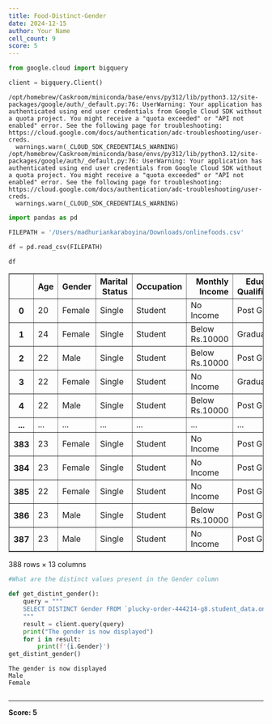 ```yaml
---
title: Food-Distinct-Gender
date: 2024-12-15
author: Your Name
cell_count: 9
score: 5
---
```


```python
from google.cloud import bigquery
```


```python
client = bigquery.Client()
```

    /opt/homebrew/Caskroom/miniconda/base/envs/py312/lib/python3.12/site-packages/google/auth/_default.py:76: UserWarning: Your application has authenticated using end user credentials from Google Cloud SDK without a quota project. You might receive a "quota exceeded" or "API not enabled" error. See the following page for troubleshooting: https://cloud.google.com/docs/authentication/adc-troubleshooting/user-creds. 
      warnings.warn(_CLOUD_SDK_CREDENTIALS_WARNING)
    /opt/homebrew/Caskroom/miniconda/base/envs/py312/lib/python3.12/site-packages/google/auth/_default.py:76: UserWarning: Your application has authenticated using end user credentials from Google Cloud SDK without a quota project. You might receive a "quota exceeded" or "API not enabled" error. See the following page for troubleshooting: https://cloud.google.com/docs/authentication/adc-troubleshooting/user-creds. 
      warnings.warn(_CLOUD_SDK_CREDENTIALS_WARNING)



```python
import pandas as pd
```


```python
FILEPATH = '/Users/madhuriankaraboyina/Downloads/onlinefoods.csv'
```


```python
df = pd.read_csv(FILEPATH)
```


```python
df
```




<div>
<style scoped>
    .dataframe tbody tr th:only-of-type {
        vertical-align: middle;
    }

    .dataframe tbody tr th {
        vertical-align: top;
    }

    .dataframe thead th {
        text-align: right;
    }
</style>
<table border="1" class="dataframe">
  <thead>
    <tr style="text-align: right;">
      <th></th>
      <th>Age</th>
      <th>Gender</th>
      <th>Marital Status</th>
      <th>Occupation</th>
      <th>Monthly Income</th>
      <th>Educational Qualifications</th>
      <th>Family size</th>
      <th>latitude</th>
      <th>longitude</th>
      <th>Pin code</th>
      <th>Output</th>
      <th>Feedback</th>
      <th>Unnamed: 12</th>
    </tr>
  </thead>
  <tbody>
    <tr>
      <th>0</th>
      <td>20</td>
      <td>Female</td>
      <td>Single</td>
      <td>Student</td>
      <td>No Income</td>
      <td>Post Graduate</td>
      <td>4</td>
      <td>12.9766</td>
      <td>77.5993</td>
      <td>560001</td>
      <td>Yes</td>
      <td>Positive</td>
      <td>Yes</td>
    </tr>
    <tr>
      <th>1</th>
      <td>24</td>
      <td>Female</td>
      <td>Single</td>
      <td>Student</td>
      <td>Below Rs.10000</td>
      <td>Graduate</td>
      <td>3</td>
      <td>12.9770</td>
      <td>77.5773</td>
      <td>560009</td>
      <td>Yes</td>
      <td>Positive</td>
      <td>Yes</td>
    </tr>
    <tr>
      <th>2</th>
      <td>22</td>
      <td>Male</td>
      <td>Single</td>
      <td>Student</td>
      <td>Below Rs.10000</td>
      <td>Post Graduate</td>
      <td>3</td>
      <td>12.9551</td>
      <td>77.6593</td>
      <td>560017</td>
      <td>Yes</td>
      <td>Negative</td>
      <td>Yes</td>
    </tr>
    <tr>
      <th>3</th>
      <td>22</td>
      <td>Female</td>
      <td>Single</td>
      <td>Student</td>
      <td>No Income</td>
      <td>Graduate</td>
      <td>6</td>
      <td>12.9473</td>
      <td>77.5616</td>
      <td>560019</td>
      <td>Yes</td>
      <td>Positive</td>
      <td>Yes</td>
    </tr>
    <tr>
      <th>4</th>
      <td>22</td>
      <td>Male</td>
      <td>Single</td>
      <td>Student</td>
      <td>Below Rs.10000</td>
      <td>Post Graduate</td>
      <td>4</td>
      <td>12.9850</td>
      <td>77.5533</td>
      <td>560010</td>
      <td>Yes</td>
      <td>Positive</td>
      <td>Yes</td>
    </tr>
    <tr>
      <th>...</th>
      <td>...</td>
      <td>...</td>
      <td>...</td>
      <td>...</td>
      <td>...</td>
      <td>...</td>
      <td>...</td>
      <td>...</td>
      <td>...</td>
      <td>...</td>
      <td>...</td>
      <td>...</td>
      <td>...</td>
    </tr>
    <tr>
      <th>383</th>
      <td>23</td>
      <td>Female</td>
      <td>Single</td>
      <td>Student</td>
      <td>No Income</td>
      <td>Post Graduate</td>
      <td>2</td>
      <td>12.9766</td>
      <td>77.5993</td>
      <td>560001</td>
      <td>Yes</td>
      <td>Positive</td>
      <td>Yes</td>
    </tr>
    <tr>
      <th>384</th>
      <td>23</td>
      <td>Female</td>
      <td>Single</td>
      <td>Student</td>
      <td>No Income</td>
      <td>Post Graduate</td>
      <td>4</td>
      <td>12.9854</td>
      <td>77.7081</td>
      <td>560048</td>
      <td>Yes</td>
      <td>Positive</td>
      <td>Yes</td>
    </tr>
    <tr>
      <th>385</th>
      <td>22</td>
      <td>Female</td>
      <td>Single</td>
      <td>Student</td>
      <td>No Income</td>
      <td>Post Graduate</td>
      <td>5</td>
      <td>12.9850</td>
      <td>77.5533</td>
      <td>560010</td>
      <td>Yes</td>
      <td>Positive</td>
      <td>Yes</td>
    </tr>
    <tr>
      <th>386</th>
      <td>23</td>
      <td>Male</td>
      <td>Single</td>
      <td>Student</td>
      <td>Below Rs.10000</td>
      <td>Post Graduate</td>
      <td>2</td>
      <td>12.9770</td>
      <td>77.5773</td>
      <td>560009</td>
      <td>Yes</td>
      <td>Positive</td>
      <td>Yes</td>
    </tr>
    <tr>
      <th>387</th>
      <td>23</td>
      <td>Male</td>
      <td>Single</td>
      <td>Student</td>
      <td>No Income</td>
      <td>Post Graduate</td>
      <td>5</td>
      <td>12.8988</td>
      <td>77.5764</td>
      <td>560078</td>
      <td>Yes</td>
      <td>Positive</td>
      <td>Yes</td>
    </tr>
  </tbody>
</table>
<p>388 rows × 13 columns</p>
</div>




```python
#What are the distinct values present in the Gender column
```


```python
def get_distint_gender():
    query = """
    SELECT DISTINCT Gender FROM `plucky-order-444214-g8.student_data.online_food`
    """
    result = client.query(query)
    print("The gender is now displayed")
    for i in result:
        print(f'{i.Gender}')
get_distint_gender()
```

    The gender is now displayed
    Male
    Female



```python

```


---
**Score: 5**
